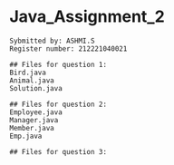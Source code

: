 # Java_Assignment_2

```
Sybmitted by: ASHMI.S
Register number: 212221040021

```

```
## Files for question 1:
Bird.java
Animal.java
Solution.java
```

```
## Files for question 2:
Employee.java
Manager.java
Member.java
Emp.java
```
```
## Files for question 3:
```
